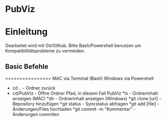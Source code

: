 PubViz
======
# Einleitung
Gearbeitet wird mit Git/Github. Bitte Bash/Powershell benutzen um Kompatibilitätsprobleme zu vermeiden.

## Basic Befehle
================
MAC via Terminal (Bash)
Windows via Powershell

* cd .. - Ordner zurück
* cd/PubViz - Öffne Ordner Pfad, in diesem Fall PubViz
*ls - Ordnerinhalt anzeigen (MAC)
*dir - Ordnerinhalt anzeigen (Windows)
*git clone [url] - Repository hinzufügen
*git status - Syncstatus abfragen
*git add [file] - Änderungen/Files hochladen
*git commit -m "Kommentar" - Änderungen commiten